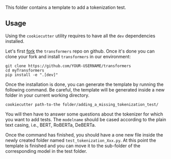 <!---
Copyright 2022 The HuggingFace Team. All rights reserved.

Licensed under the Apache License, Version 2.0 (the "License");
you may not use this file except in compliance with the License.
You may obtain a copy of the License at

    http://www.apache.org/licenses/LICENSE-2.0

Unless required by applicable law or agreed to in writing, software
distributed under the License is distributed on an "AS IS" BASIS,
WITHOUT WARRANTIES OR CONDITIONS OF ANY KIND, either express or implied.
See the License for the specific language governing permissions and
limitations under the License.
-->

This folder contains a template to add a tokenization test. 

## Usage

Using the `cookiecutter` utility requires to have all the `dev` dependencies installed. 

Let's first [fork](https://docs.github.com/en/get-started/quickstart/fork-a-repo) the `transformers` repo on github. Once it's done you can clone your fork and install `transformers` in our environment:

```shell script
git clone https://github.com/YOUR-USERNAME/transformers
cd myTransformers
pip install -e ".[dev]"
```

Once the installation is done, you can generate the template by running the following command. Be careful, the template will be generated inside a new folder in your current working directory.

```shell script
cookiecutter path-to-the folder/adding_a_missing_tokenization_test/
```

You will then have to answer some questions about the tokenizer for which you want to add tests. The `modelname` should be cased according to the plain text casing, i.e., BERT, RoBERTa, DeBERTa.

Once the command has finished, you should have a one new file inside the newly created folder named `test_tokenization_Xxx.py`. At this point the template is finished and you can move it to the sub-folder of the corresponding model in the test folder.
